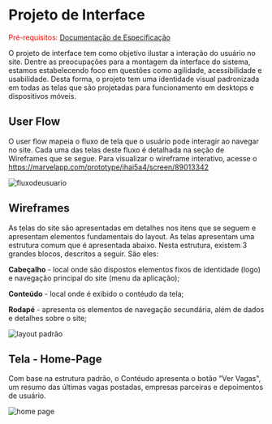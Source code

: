 
# Projeto de Interface

<span style="color:red">Pré-requisitos: <a href="2-Especificação do Projeto.md"> Documentação de Especificação</a></span>

O projeto de interface tem como objetivo ilustar a interação do usuário no site. Dentre as preocupações para a montagem da interface do sistema, estamos estabelecendo foco em questões como agilidade, acessibilidade e usabilidade. Desta forma, o projeto tem uma identidade visual padronizada em todas as telas que são projetadas para funcionamento em desktops e dispositivos móveis.


## User Flow

O user flow mapeia o fluxo de tela que o usuário pode interagir ao navegar no site. Cada uma das telas deste fluxo é detalhada na seção de Wireframes que se segue. Para visualizar o wireframe interativo, acesse o https://marvelapp.com/prototype/ihai5a4/screen/89013342

![fluxodeusuario](https://user-images.githubusercontent.com/111669748/194725807-a46f51f0-e4de-4c47-ad19-171d569c8bec.png)

## Wireframes
As telas do site são apresentadas em detalhes nos itens que se seguem e apresentam elementos fundamentais do layout. As telas apresentam uma estrutura comum que é apresentada abaixo. Nesta estrutura, existem 3 grandes blocos, descritos a seguir. São eles: 

<b>Cabeçalho</b> - local onde são dispostos elementos fixos de identidade (logo) e navegação principal do site (menu da aplicação);

<b>Conteúdo</b> - local onde é exibido o contéudo da tela; 

<b>Rodapé</b> - apresenta os elementos de navegação secundária, além de dados e detalhes sobre o site; 

![layout padrão](https://user-images.githubusercontent.com/111669748/194726743-36191ab0-bb3a-4948-9141-790efcefce7e.png)

## Tela - Home-Page
Com base na estrutura padrão, o Contéudo apresenta o botão "Ver Vagas", um resumo das últimas vagas postadas, empresas parceiras e depoimentos de usuário.

![home page](https://github.com/ICEI-PUC-Minas-PMV-ADS/pmv-ads-2022-2-e1-proj-web-t4-oportunidades-de-trabalho/blob/10e00c8631e6c15f67916f8ee2476c48f6f2bbee/docs/img/tela_4.png)

